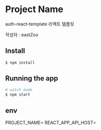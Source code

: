 # Project Name

auth-react-template 리액트 템플릿

작성자 : eastZoo

## Install

```bash
$ npm install
```

## Running the app

```bash
# watch mode
$ npm start
```

## env

PROJECT_NAME=
REACT_APP_API_HOST=
